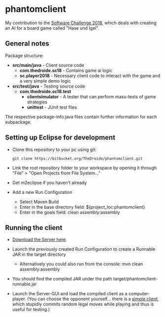 # phantomclient

My contribution to the [Software Challenge 2018](http://www.software-challenge.de), which
deals with creating an AI for a board game called "Hase und Igel".

## General notes

Package structure:

* **src/main/java** - Client source code
    * **com.thedroide.sc18** - Contains game ai logic
    * **sc.player2018** - Necessary client code to interact with the game and a very simple demo logic
* **src/test/java** - Testing source code
    * **com.thedroide.sc18.test**
        * **clientsimulator** - A tester that can perform mass-tests of game strategies
        * **unittest** - JUnit test files

The respective package-info.java files contain further information for each subpackage.

## Setting up Eclipse for development

* Clone this repository to your pc using git:

      git clone https://bitbucket.org/TheDroide/phantomclient.git

* Link the root repository folder to your workspace by opening
  it through "File" > "Open Projects from File System..."
  
* Get m2eclipse if you haven't already

* Add a new Run Configuration
    * Select Maven Build
    * Enter in the base directory field: ${project_loc:phantomclient}
    * Enter in the goals field: clean assembly:assembly

## Running the client

* [Download the Server here](http://www.software-challenge.de/downloads/).
  
* Launch the previously created Run Configuration to create a Runnable JAR in the target directory
    * Alternatively you could also run from the console: mvn clean assembly:assembly
  
* You should find the compiled JAR under the path target/phantomclient-runnable.jar
  
* Launch the Server-GUI and load the compiled client as a computer-player.
  (You can choose the opponent yourself... there is a [simple client](http://www.software-challenge.de/downloads/),
  which stupidly commits random legal moves while playing and thus is useful for testing.)